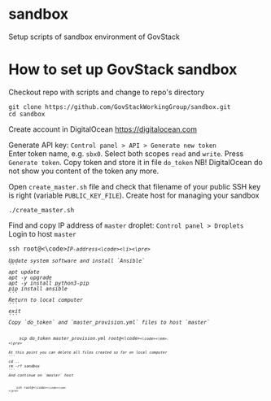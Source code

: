 # sandbox
Setup scripts of sandbox environment of GovStack

# How to set up GovStack sandbox
Checkout repo with scripts and change to repo's directory
```
git clone https://github.com/GovStackWorkingGroup/sandbox.git
cd sandbox
```
Create account in DigitalOcean <https://digitalocean.com>

Generate API key: `Control panel > API > Generate new token`  
Enter token name, e.g. `sbx0`. Select both scopes `read` and `write`. Press `Generate token`.
Copy token and store it in file `do_token` NB! DigitalOcean do not show you content of the token any more.

Open `create_master.sh` file and check that filename of your public SSH key is right (variable `PUBLIC_KEY_FILE`).
Create host for managing your sandbox
```
./create_master.sh
```

Find and copy IP address of `master` droplet: `Control panel > Droplets`  
Login to host `master`

<pre><code>ssh root@<\code><i><code>IP-address<\code><\i><\pre>

Update system software and install `Ansible`
```
apt update
apt -y upgrade
apt -y install python3-pip
pip install ansible
```
Return to local computer
```
exit
```
Copy `do_token` and `master_provision.yml` files to host `master`

<pre>
<code>    scp do_token master_provision.yml root@<\code><em><code><IP-address><\code><\em><code>:</code>
<\pre>

At this point you can delete all files created so far on local computer
```
cd ..
rm -rf sandbox
```
And continue on `master` host

<pre>
<code>    ssh root@<\code><em><code><IP-address><\code><\em>
<\pre>

